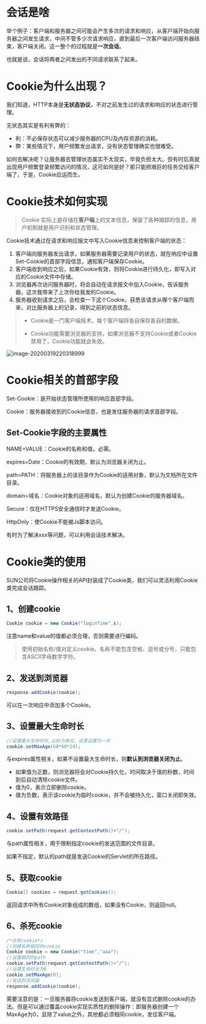 # 会话是啥

举个例子：客户端和服务器之间可能会产生多次的请求和响应，从客户端开始向服务器之间发生请求，中间不管多少次请求响应，直到最后一次客户端访问服务器结束，客户端关闭。这一整个的过程就是**一次会话**。

也就是说，会话将两者之间发出的不同请求联系了起来。



# Cookie为什么出现？

我们知道，HTTP本身是**无状态协议**，不对之前发生过的请求和响应的状态进行管理。

无状态其实是有利有弊的：

- 利：不必保存状态可以减少服务器的CPU及内存资源的消耗。
- 弊：某些情况下，用户频繁发出请求，没有状态管理确实也很难受。

如何去解决呢？让服务器去管理状态属实不太现实，毕竟负担太大。但有时后真就出现用户频繁登录频繁访问的情况，这可如何是好？那只能把艰巨的任务交给客户端了，于是，Cookie应运而生。

# Cookie技术如何实现

>  Cookie 实际上是存储在**客户端**上的文本信息，保留了各种跟踪的信息，用户机制就是用户识别和状态管理。

Cookie技术通过在请求和响应报文中写入Cookie信息来控制客户端的状态：

1. 客户端向服务器发出请求，如果服务器需要记录用户的状态，就在响应中设置Set-Cookie的首部字段信息，通知客户端保存Cookie。
2. 客户端收到响应之后，如果Cookie有效，则将Cookie进行持久化，即写入对应的Cookie文件中存储。
3. 浏览器再次访问服务器时，将会自动在请求报文中加入Cookie，告诉服务器，这次我带来了上次你给我发的Cookie。
4. 服务器收到请求之后，会检查一下这个Cookie，获悉该请求从哪个客户端而来，对比服务器上的记录，得到之前的状态信息。

> - Cookie是一门客户端技术，每个客户端将各自保存各自的数据。
>
> - Cookie功能需要浏览器的支持，如果浏览器不支持Cookie或者Cookie禁用了，Cookie功能就会失效。

![image-20200319220318999](C:\Users\13327\AppData\Roaming\Typora\typora-user-images\image-20200319220318999.png)

# Cookie相关的首部字段

Set-Cookie：是开始状态管理所使用的响应首部字段。

Cookie：服务器接收到的Cookie信息，也是发往服务器的请求首部字段。

## Set-Cookie字段的主要属性

NAME=VALUE：Cookie的名称和值，必需。

expires=Date：Cookie的有效期，默认为浏览器关闭为止。

path=PATH：将服务器上的该目录作为Cookie的适用对象，默认为文档所在文件目录。

domain=域名：Cookie对象的适用域名，默认为创建Cookie的服务器域名。

Secure：仅在HTTPS安全通信时才发送Cookie。

HttpOnly：使Cookie不能被Js脚本访问。

有时为了解决xxx等问题，可以利用会话技术解决。

# Cookie类的使用

SUN公司将Cookie操作相关的API封装成了Cookie类，我们可以灵活利用Cookie类完成会话跟踪。

## 1、创建cookie

```java
Cookie cookie = new Cookie("loginTime",s);
```

注意name和value的值都必须合理，否则需要进行编码。

> 使用初始名称/值对定义cookie。名称不能包含空格、逗号或分号，只能包含ASCII字母数字字符。

## 2、发送到浏览器

```java
response.addCookie(cookie);
```

可以在一次响应中添加多个Cookie。

## 3、设置最大生命时长

```java
//设置最大生命时长,以秒为单位，这里设置为一天
cookie.setMaxAge(60*60*24);
```

与expires属性相关，如果不设置最大生命时长，则**默认到浏览器关闭为止**。

- 如果值为正数，则浏览器将会对Cookie持久化，时间取决于值的秒数，时间到后自动清除cookie文件。
- 值为0，表示立即删除cookie。
- 值为负数，表示该cookie为临时cookie，并不会被持久化，窗口关闭即失效。

## 4、设置有效路径

```java
cookie.setPath(request.getContextPath()+"/");
```

与path属性相关，用于限制指定cookie的发送范围的文件目录。

如果不指定，默认的path就是发送Cookie的Servlet的所在路径。

## 5、获取cookie

```java
Cookie[] cookies = request.getCookies();
```

返回请求中所有Cookie对象组成的数组，如果没有Cookie，则返回null。

## 6、杀死cookie

```java
/*杀死cookie*/
//创建名称相同的cookie
Cookie cookie = new Cookie("time","aaa");
//设置相同的path
cookie.setPath(request.getContextPath()+"/");
//设置生命时长为0
cookie.setMaxAge(0);
//发送到浏览器
response.addCookie(cookie);
```

需要注意的是：一旦服务器将cookie发送到客户端，就没有显式删除cookie的办法。但是可以通过覆盖cookie实现实质性的删除操作：即服务器创建一个MaxAge为0，且除了value之外，其他都必须相同cookie，发往客户端。

